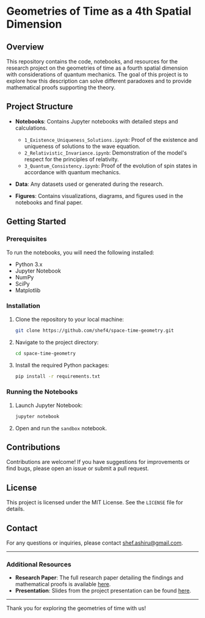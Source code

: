 # Geometries of Time as a 4th Spatial Dimension

## Overview

This repository contains the code, notebooks, and resources for the research project on the geometries of time as a fourth spatial dimension with considerations of quantum mechanics. The goal of this project is to explore how this description can solve different paradoxes and to provide mathematical proofs supporting the theory.

## Project Structure

- **Notebooks**: Contains Jupyter notebooks with detailed steps and calculations.
  - `1_Existence_Uniqueness_Solutions.ipynb`: Proof of the existence and uniqueness of solutions to the wave equation.
  - `2_Relativistic_Invariance.ipynb`: Demonstration of the model's respect for the principles of relativity.
  - `3_Quantum_Consistency.ipynb`: Proof of the evolution of spin states in accordance with quantum mechanics.
  
- **Data**: Any datasets used or generated during the research.
  
- **Figures**: Contains visualizations, diagrams, and figures used in the notebooks and final paper.

## Getting Started

### Prerequisites

To run the notebooks, you will need the following installed:

- Python 3.x
- Jupyter Notebook
- NumPy
- SciPy
- Matplotlib

### Installation

1. Clone the repository to your local machine:

    ```bash
    git clone https://github.com/shef4/space-time-geometry.git
    ```

2. Navigate to the project directory:

    ```bash
    cd space-time-geometry
    ```

3. Install the required Python packages:

    ```bash
    pip install -r requirements.txt
    ```

### Running the Notebooks

1. Launch Jupyter Notebook:

    ```bash
    jupyter notebook
    ```

2. Open and run the `sandbox` notebook.

## Contributions

Contributions are welcome! If you have suggestions for improvements or find bugs, please open an issue or submit a pull request.

## License

This project is licensed under the MIT License. See the `LICENSE` file for details.

## Contact

For any questions or inquiries, please contact [shef.ashiru@gmail.com](mailto:shef.ashiru@gmail.com).

---

### Additional Resources

- **Research Paper**: The full research paper detailing the findings and mathematical proofs is available [here](link-to-paper).
- **Presentation**: Slides from the project presentation can be found [here](link-to-presentation).

---

Thank you for exploring the geometries of time with us!
